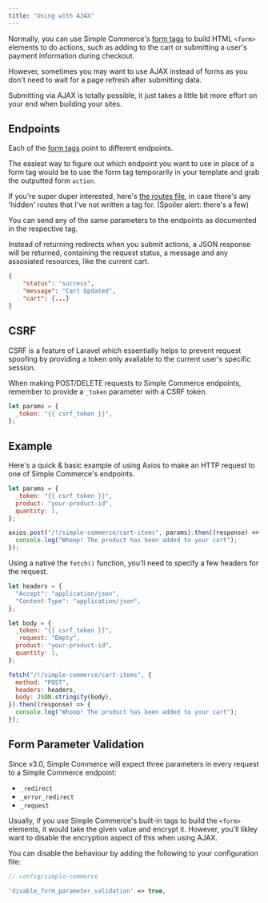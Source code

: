 ```yaml
---
title: "Using with AJAX"
---
```


Normally, you can use Simple Commerce's [form tags](/tags#form-tags) to build HTML `<form>` elements to do actions, such as adding to the cart or submitting a user's payment information during checkout.

However, sometimes you may want to use AJAX instead of forms as you don't need to wait for a page refresh after submitting data.

Submitting via AJAX is totally possible, it just takes a little bit more effort on your end when building your sites.

## Endpoints

Each of the [form tags](/tags#form-tags) point to different endpoints.

The easiest way to figure out which endpoint you want to use in place of a form tag would be to use the form tag temporarily in your template and grab the outputted form `action`.

If you're super duper interested, here's [the routes file](https://github.com/duncanmcclean/simple-commerce/blob/master/routes/actions.php), in case there's any 'hidden' routes that I've not written a tag for. (Spoiler alert: there's a few)

You can send any of the same parameters to the endpoints as documented in the respective tag.

Instead of returning redirects when you submit actions, a JSON response will be returned, containing the request status, a message and any assosiated resources, like the current cart.

```json
{
 	"status": "success",
  	"message": "Cart Updated",
  	"cart": {...}
}
```

## CSRF

CSRF is a feature of Laravel which essentially helps to prevent request spoofing by providing a token only available to the current user's specific session.

When making POST/DELETE requests to Simple Commerce endpoints, remember to provide a `_token` parameter with a CSRF token.

```js
let params = {
  _token: "{{ csrf_token }}",
};
```

## Example

Here's a quick & basic example of using Axios to make an HTTP request to one of Simple Commerce's endpoints.

```js
let params = {
  _token: "{{ csrf_token }}",
  product: "your-product-id",
  quantity: 1,
};

axios.post("/!/simple-commerce/cart-items", params).then((response) => {
  console.log("Whoop! The product has been added to your cart");
});
```

Using a native the `fetch()` function, you’ll need to specify a few headers for the request.

```js
let headers = {
  "Accept": "application/json",
  "Content-Type": "application/json",
};

let body = {
  _token: "{{ csrf_token }}",
  _request: "Empty",
  product: "your-product-id",
  quantity: 1,
};

fetch("/!/simple-commerce/cart-items", {
  method: "POST",
  headers: headers,
  body: JSON.stringify(body),
}).then((response) => {
  console.log("Whoop! The product has been added to your cart");
});
```


## Form Parameter Validation

Since v3.0, Simple Commerce will expect three parameters in every request to a Simple Commerce endpoint:

- `_redirect`
- `_error_redirect`
- `_request`

Usually, if you use Simple Commerce's built-in tags to build the `<form>` elements, it would take the given value and encrypt it. However, you'll likley want to disable the encryption aspect of this when using AJAX.

You can disable the behaviour by adding the following to your configuration file:

```php
// config/simple-commerce

'disable_form_parameter_validation' => true,
```
